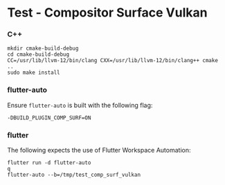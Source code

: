 # Test - Compositor Surface Vulkan

### C++
```
mkdir cmake-build-debug 
cd cmake-build-debug
CC=/usr/lib/llvm-12/bin/clang CXX=/usr/lib/llvm-12/bin/clang++ cmake ..
sudo make install
```

### flutter-auto

Ensure `flutter-auto` is built with the following flag:

    -DBUILD_PLUGIN_COMP_SURF=ON


### flutter

The following expects the use of Flutter Workspace Automation:

```
flutter run -d flutter-auto
q
flutter-auto --b=/tmp/test_comp_surf_vulkan
```
